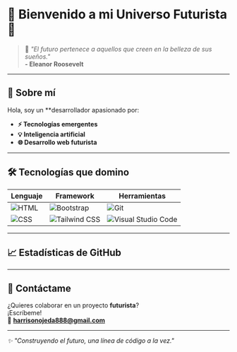 # 👾 **Bienvenido a mi Universo Futurista** 🚀

> 🌌 _"El futuro pertenece a aquellos que creen en la belleza de sus sueños."_  
> **- Eleanor Roosevelt**

---

## 🌟 **Sobre mí**
Hola, soy un **desarrollador apasionado por:
- **⚡ Tecnologías emergentes**
- **💡 Inteligencia artificial**
- **🌐 Desarrollo web futurista**

---

## 🛠️ **Tecnologías que domino**
| Lenguaje      | Framework              | Herramientas            |
|---------------|------------------------|-------------------------|
| ![HTML](https://img.shields.io/badge/HTML5-E34F26?style=flat&logo=html5&logoColor=white) | ![Bootstrap](https://img.shields.io/badge/Bootstrap-7952B3?style=flat&logo=bootstrap&logoColor=white) | ![Git](https://img.shields.io/badge/Git-F05032?style=flat&logo=git&logoColor=white) |
| ![CSS](https://img.shields.io/badge/CSS3-1572B6?style=flat&logo=css3&logoColor=white)   | ![Tailwind CSS](https://img.shields.io/badge/Tailwind_CSS-06B6D4?style=flat&logo=tailwind-css&logoColor=white) | ![Visual Studio Code](https://img.shields.io/badge/VS_Code-0078D4?style=flat&logo=visual-studio-code&logoColor=white) |

---

## 📈 **Estadísticas de GitHub**

---

## 🚀 **Contáctame**
¿Quieres colaborar en un proyecto **futurista**?  
¡Escríbeme!  
📧 **[harrisonojeda888@gmail.com](mailto:harrisonojeda888@gmail.com)**  

---

_✨ "Construyendo el futuro, una línea de código a la vez."_

